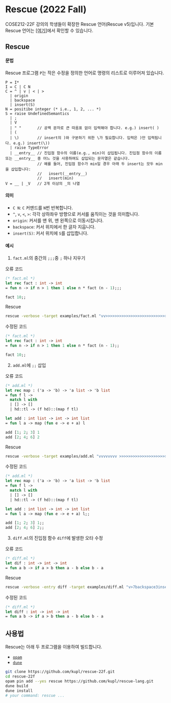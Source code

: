 # Rescue (2022 Fall)

COSE212-22F 강의의 학생들이 확장한 Rescue 언어(Rescue v5)입니다.
기본 Rescue 언어는 [[여기]](https://github.com/kupl/rescue-lang)에서 확인할 수 있습니다.

## Rescue

#### 문법

Rescue 프로그램 `P`는 작은 수정을 정의한 언어로 명령의 리스트로 이루어져 있습니다.
```
P = I*
I = C | C N
C = ^ | v | < | >
  | origin
  | backspace
  | insert(S)
N = positibe integer (* i.e., 1, 2, ... *)
S = raise UndefinedSemantics
  | ;
  | V
  | " "       // 공백 문자로 큰 따옴표 없이 입력해야 합니다. e.g.) insert( )
  | (
  | \)        // insert의 )와 구분하기 위한 \가 필요합니다. 입력은 )만 입력됩니다. e.g.) insert(\))
  | raise TypeError
  | __entry__ // 진입점 함수의 이름(e.g., min)이 삽입됩니다. 진입점 함수의 이름 또는 __entry__ 중 어느 것을 사용하여도 삽입되는 문자열은 같습니다.
              // 예를 들어, 진입점 함수가 min일 경우 아래 두 insert는 모두 min을 삽입합니다:
              //   insert(__entry__)
              //   insert(min)
V = __ | _V   // 2개 이상의 _의 나열
```

#### 의미
* `C N`: `C` 커맨드를 `N`번 반복합니다.
* `^`, `v`, `<`, `>`: 각각 상하좌우 방향으로 커서를 움직이는 것을 의미합니다.
* `origin`: 커서를 맨 위, 맨 왼쪽으로 이동시킵니다.
* `backspace`: 커서 위치에서 한 글자 지웁니다.
* `insert(S)`: 커서 위치에 `S`를 삽입합니다.


#### 예시
1. `fact.ml`의 중간의 `;;;`중 `;` 하나 지우기

오류 코드
```ocaml
(* fact.ml *)
let rec fact : int -> int
= fun n -> if n > 1 then 1 else n * fact (n - 1);;;

fact 10;;
```

Rescue
```sh
rescue -verbose -target examples/fact.ml "vv>>>>>>>>>>>>>>>>>>>>>>>>>>>>>>>>>>>>>>>>>>>>>>>>>>>backspace"
```

수정된 코드
```ocaml
(* fact.ml *)
let rec fact : int -> int
= fun n -> if n > 1 then 1 else n * fact (n - 1);;

fact 10;;
```

2. `add.ml`에 `;;` 삽입

오류 코드
```ocaml
(* add.ml *)
let rec map : ('a -> 'b) -> 'a list -> 'b list
= fun f l ->
  match l with
  | [] -> []
  | hd::tl -> (f hd)::(map f tl)

let add : int list -> int -> int list
= fun l a -> map (fun e -> e + a) l

add [1; 2; 3] 1
add [2; 4; 6] 2
```

Rescue
```sh
rescue -verbose -target examples/add.ml "vvvvvvvv >>>>>>>>>>>>>>>>>>>>>>>>>>>>>>>>>>> insert(;)insert(;) origin vvvvvvvvvv >>>>>>>>>>>>>>> insert(;)insert(;) origin vvvvvvvvvvv >>>>>>>>>>>>>>> insert(;)insert(;)"
```

수정된 코드
```ocaml
(* add.ml *)
let rec map : ('a -> 'b) -> 'a list -> 'b list
= fun f l ->
  match l with
  | [] -> []
  | hd::tl -> (f hd)::(map f tl)

let add : int list -> int -> int list
= fun l a -> map (fun e -> e + a) l;;

add [1; 2; 3] 1;;
add [2; 4; 6] 2;;
```

3. `diff.ml`의 진입점 함수 `diff`에 발생한 오타 수정

오류 코드
```ocaml
(* diff.ml *)
let dif : int -> int -> int
= fun a b -> if a > b then a - b else b - a
```

Rescue
```sh
rescue -verbose -entry diff -target examples/diff.ml "v>7backspace3insert(diff)"
```

수정된 코드
```ocaml
(* diff.ml *)
let diff : int -> int -> int
= fun a b -> if a > b then a - b else b - a
```

## 사용법
Rescue는 아래 두 프로그램을 이용하여 빌드합니다.
* [`opam`](https://opam.ocaml.org/doc/Install.html)
* [`dune`](https://dune.build/install)
```sh
git clone https://github.com/kupl/rescue-22f.git
cd rescue-22f
opam pin add --yes rescue https://github.com/kupl/rescue-lang.git
dune build
dune install
# your command: rescue ...
```
